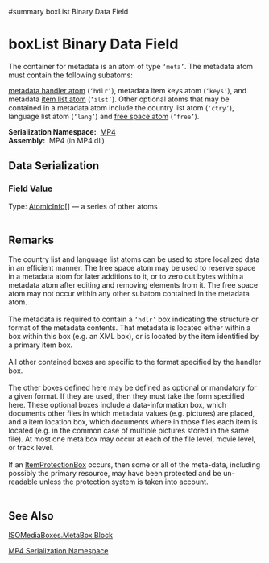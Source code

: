 ﻿#summary boxList Binary Data Field

# boxList Binary Data Field #


The container for metadata is an atom of type `‘meta’`. The metadata atom must contain the following subatoms:

[metadata handler atom](Bin_T_MP4_ISOMediaBoxes_HandlerBox.md) (`‘hdlr’`), metadata item keys atom (`‘keys’`), and metadata [item list atom](Bin_T_MP4_ISOMediaBoxes_ItemListBox.md) (`‘ilst’`). Other optional atoms that may be contained in a metadata atom include the country list atom (`‘ctry’`), language list atom (`‘lang’`) and [free space atom](Bin_T_MP4_ISOMediaBoxes_FreeSpaceBox.md) (`‘free’`).

**Serialization Namespace:**  [MP4](Bin_N_MP4.md)<br><b>Assembly:</b>  MP4 (in MP4.dll)<br>
<h2>Data Serialization</h2>

<h3>Field Value</h3>

Type: <a href='Bin_T_MP4_AtomicInfo.md'>AtomicInfo</a>[] — a series of other atoms<br>
<br>
<h2>Remarks</h2>

The country list and language list atoms can be used to store localized data in an efficient manner. The free space atom may be used to reserve space in a metadata atom for later additions to it, or to zero out bytes within a metadata atom after editing and removing elements from it. The free space atom may not occur within any other subatom contained in the metadata atom.<br>
<br>
The metadata is required to contain a <code>‘hdlr’</code> box indicating the structure or format of the metadata contents. That metadata is located either within a box within this box (e.g. an XML box), or is located by the item identified by a primary item box.<br>
<br>
All other contained boxes are specific to the format specified by the handler box.<br>
<br>
The other boxes defined here may be defined as optional or mandatory for a given format. If they are used, then they must take the form specified here. These optional boxes include a data-information box, which documents other files in which metadata values (e.g. pictures) are placed, and a item location box, which documents where in those files each item is located (e.g. in the common case of multiple pictures stored in the same file). At most one meta box may occur at each of the file level, movie level, or track level.<br>
<br>
If an <a href='Bin_T_MP4_ISOMediaBoxes_ItemProtectionBox.md'>ItemProtectionBox</a> occurs, then some or all of the meta-data, including possibly the primary resource, may have been protected and be un-readable unless the protection system is taken into account.<br>
<br>
<h2>See Also</h2>

<a href='Bin_T_MP4_ISOMediaBoxes_MetaBox.md'>ISOMediaBoxes.MetaBox Block</a>

<a href='Bin_N_MP4.md'>MP4 Serialization Namespace</a>